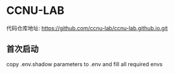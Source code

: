 # CCNU-LAB

代码仓库地址: https://github.com/ccnu-lab/ccnu-lab.github.io.git

## 首次启动

copy .env.shadow parameters to .env and fill all required envs



